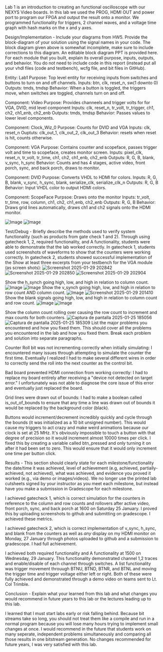 Lab 1 is an introduction to creating an functional oscilloscope with our NEXYS Video boards. In this lab we used the PROG, HDMI OUT and power port to program our FPGA and output the result onto a monitor. 
We programmed functionality for triggers, 2 channel waves, and a voltage time graph with hash marks on the x and y axes.

Design/Implementation - Include your diagrams from HW5. Provide the block-diagram of your solution using the signal names in your code. The block diagram given above is somewhat incomplete, 
make sure to include corrections to this diagram. An editable block diagram PPT is provided here. For each module that you built, explain its overall purpose, inputs, outputs, and behavior. 
You do not need to include code in this report (instead put all your vhdl files (code and testbench), wcfg file, and bit files in GitHub).

Entity: Lab1
Purpose: Top level entity for receiving inputs from switches and buttons to turn on and off channels.
Inputs: btn, clk, reset_n, sw(1 downto 0)
Outputs: tmds, tmdsp
Behavior: When a button is toggled, the triggers move, when switches are toggled, channels turn on and off.

Component: Video
Purpose: Provides channeels and trigger volts for for VGA, DVID, mid level component
Inputs: clk, reset_n, tr_volt, tr_trigger, ch1, ch2, ch1_enb, ch2_enb
Outputs: tmds, tmdsp
Behavior: Passes values to lower level components.

Component: Clock_Wiz_0
Purpose: Counts for DVID and VGA
Inputs: clk, reset_n
Ouptuts: clk_out_1, clk_out_2, clk_out_3
Behavior: resets when reset is hit, counts otherwise.

Component: VGA
Purpose: Contains counter and scopeface, passes trigger volt and time to scopeface, creates monitor screen.
Inputs: pixel_clk, reset_n, tr_volt, tr_time, ch1, ch2, ch1_enb, ch2_enb
Outputs: R, G, B, blank, v_sync, h_sync
Behavior: Counts and has 4 stages, active video, front porch, sync, and back porch, draws to monitor.

Component: DVID
Purpose: Converts VHDL to HDMI for colors.
Inputs: R, G, B, blank, v_sync, h_sync, blank, serialize_clk, serialize_clk_n
Outputs: R, G, B
Behavior: Input VHDL color to output HDMI colors.

Component: ScopeFace
Purpsoe: Draws onto the monitor
Inputs: tr_volt, tr_time, row, column,  ch1, ch2, ch1_enb, ch2_enb
Outputs: R, G, B
Behavior: Draws grid lines automatically, draws ch1 and ch2 signals onto the HDMI monitor.


![Image](https://github.com/user-attachments/assets/5591fad9-029d-43fa-9532-9e7b675c428c)
![Image](https://github.com/user-attachments/assets/54721e84-c82a-4bcf-9ad1-3369b5819e51)

Test/Debug - Briefly describe the methods used to verify system functionality (such as products from gate check 1 and 2).
Through using gatecheck 1, 2, required functionality, and A functionality, students were able to demonstrate that the lab worked correctly. In gatecheck 1, students used
screenshots of waveforms to show that the counters were working correctly. In gatecheck 2, students showed successful implementation of the 
Show at least three excerpts from your testbench for the VGA module (as screen shots):
![Screenshot 2025-01-29 202842](https://github.com/user-attachments/assets/784e128d-5cdc-462a-a189-1bc0d8143367)
![Screenshot 2025-01-29 202850](https://github.com/user-attachments/assets/c2dbf7ad-eef8-4c2b-a351-89d018e03088)
![Screenshot 2025-01-29 202904](https://github.com/user-attachments/assets/920e57e0-da30-484b-b09f-4af8b9a89f23)

Show the h_synch going high, low, and high in relation to column count.
![Image](https://github.com/user-attachments/assets/91f400db-465e-4d2c-9569-d1d0b6379cf8)
![Image](https://github.com/user-attachments/assets/30f4aab0-1188-4a70-a688-641cb3f61a43)
Show the v_synch going high, low, and high in relation to row count AND column count.
![Image](https://github.com/user-attachments/assets/b8dfa149-3a41-424b-a9b0-265694593aab)
![Screenshot 2025-01-29 201410](https://github.com/user-attachments/assets/4e781ee3-b378-4d66-8b46-f5c224ae120d)
Show the blank signals going high, low, and high in relation to column count and row count.
![Image](https://github.com/user-attachments/assets/011688ee-3d4b-4579-bd6e-e7576b3879c4)
![Image](https://github.com/user-attachments/assets/2ac651ca-aa9a-4f82-9cd3-7ce5856074ce)

Show the column count rolling over causing the row count to increment and max counts for both counters.
![Captura de pantalla 2025-01-25 185056](https://github.com/user-attachments/assets/371c2813-8506-4cc6-90d4-7bd89eb112de)
![Captura de pantalla 2025-01-25 185309](https://github.com/user-attachments/assets/1790d3ab-b836-414b-a539-e9114f424650)
List the major problems you encountered and how you fixed them. This should cover all the problems you encountered in the lab and how you fixed them. Break each problem and solution into separate paragraphs.

Counter Roll bit was not incrementing correctly when initially simulating: I encountered many issues through attempting to simulate the counter the first time. Eventually I realized I had to make several different wires
in order to correctly send the roll into the next counter as the control bit.

Bad board prevented HDMI connection from working correctly: I had to replace my board entirely after receiving a "device not detected on target error." I unfortunately was not able to diagnose the core issue of this error
and eventually just replaced the board.

Grid lines were drawn out of bounds: I had to make a boolean called is_out_of_bounds to ensure that any time a line was drawn out of bounds it would be replaced by the background color (black).

Buttons would increment/decrement incredibly quickly and cycle through the bounds (it was initialized as a 10 bit unsigned number). This would cause my triggers to act crazy and make weird animations because our
clock is set at 25 MHz. It's obviously impossible to touch a button with that degree of precision so it would increment almost 10000 times per click. I fixed this by creating a variable called btn_pressed and 
only turning it on after it had been set to zero. This would ensure that it would only increment one time per button click.

Results - This section should clearly state for each milestone/functionality the date/time it was achieved, level of achievement (e.g, achieved, partially-achieved, not achieved), 
what was achieved, and evidence you proved it worked (e.g., via demo or images/videos). We no longer use the printed lab cutsheets signed by your instructor as you meet each milestone, 
but instead have you make a submission in Gradescope for each milestone.

I achieved gatecheck 1, which is correct simulation for the counters in reference to the column and row counts and rollovers after active video, front porch, sync, and back porch at 1600 on Saturday 25 January.
I proved this by uploading screenshots to github and submitting on gradescope. I achieved these metrics.

I achieved gatecheck 2, which is correct implementation of v_sync, h_sync, and blank from the counters as well as *any* display on my HDMI monitor on Monday, 27 January through photos uploaded to github and a submission
to gradescope. I had full achievement.

I achieved both required functionality and A functionality at 1500 on Wednesday, 29 January. This functionality demonstrated channel 1,2 traces and enable/disable of each channel through switches.
A list functionality was trigger movement throuugh BTNU, BTND, BTNR, and BTNL and moving the trigger time and trigger voltage either left or right. Both of these were fully achieved and demonstrated through a demo video
on teams sent to Lt. Col Trimble.

Conclusion - Explain what your learned from this lab and what changes you would recommend in future years to this lab or the lectures leading up to this lab.

I learned that I must start labs early or risk falling behind. Because bit streams take so long, you should not treat them like a compile and run in a normal program because you will lose many hours trying to 
implement small changes at once. I would recommend in the future that students work on many seperate, independent problems simultaneously and comparing all those results in one bitstream generation. No changes 
recommended for future years, I was very satisfied with this lab.
